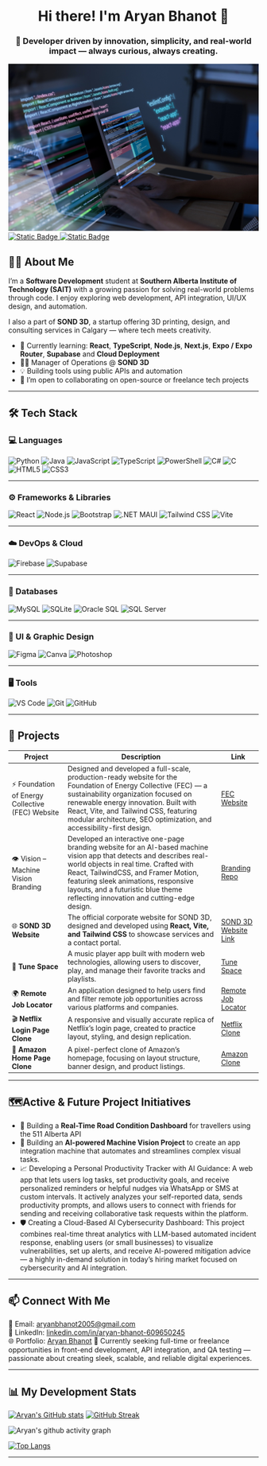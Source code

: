 <h1 align="center">Hi there! I'm Aryan Bhanot 👋</h1>
<h3 align="center">🚀 Developer driven by innovation, simplicity, and real-world impact — always curious, always creating.</h3>

![Cover Image](cover.jpg)
[![Static Badge](https://img.shields.io/badge/LinkedIn-Aryan%20Bhanot-%230A66C2?style=for-the-badge&logo=linkedin) ](https://www.linkedin.com/in/aryan-bhanot-609650245)
[![Static Badge](https://img.shields.io/badge/Email-aryanbhanot2005@gmail.com-%23D14836?style=for-the-badge&logo=gmail)](mailto:aryanbhanot2005@gmail.com)


## 👨‍💻 About Me

I’m a **Software Development** student at **Southern Alberta Institute of Technology (SAIT)** with a growing passion for solving real-world problems through code. I enjoy exploring web development, API integration, UI/UX design, and automation.

I also a part of **SOND 3D**, a startup offering 3D printing, design, and consulting services in Calgary — where tech meets creativity.

- 🧠 Currently learning: **React**, **TypeScript**, **Node.js**, **Next.js**, **Expo / Expo Router**, **Supabase** and **Cloud Deployment**
- 🧑‍🔧 Manager of Operations @ **SOND 3D**
- 💡 Building tools using public APIs and automation 
- 🤝 I’m open to collaborating on open-source or freelance tech projects 


---

## 🛠️ Tech Stack

### 💻 Languages
<img src="https://cdn.jsdelivr.net/gh/devicons/devicon@latest/icons/python/python-original.svg" width=50px alt="Python" title="Python"/> <img src="https://cdn.jsdelivr.net/gh/devicons/devicon@latest/icons/java/java-original.svg" width=50px alt="Java" title="Java"/> <img src="https://cdn.jsdelivr.net/gh/devicons/devicon@latest/icons/javascript/javascript-original.svg" width=50px alt="JavaScript" title="JavaScript"/> <img src="https://cdn.jsdelivr.net/gh/devicons/devicon@latest/icons/typescript/typescript-original.svg" width=50px alt="TypeScript" title="TypeScript"/> <img src="https://cdn.jsdelivr.net/gh/devicons/devicon@latest/icons/powershell/powershell-original.svg" width=50px alt="PowerShell" title="PowerShell"/> <img src="https://cdn.jsdelivr.net/gh/devicons/devicon@latest/icons/csharp/csharp-original.svg" width=50px alt="C#" title="C#"/> <img src="https://cdn.jsdelivr.net/gh/devicons/devicon@latest/icons/c/c-original.svg" width=50px alt="C" title="C"/> <img src="https://cdn.jsdelivr.net/gh/devicons/devicon@latest/icons/html5/html5-original.svg" width=50px alt="HTML5" title="HTML5"/> <img src="https://cdn.jsdelivr.net/gh/devicons/devicon@latest/icons/css3/css3-original.svg" width=50px alt="CSS3" title="CSS3"/>

---

### ⚙️ Frameworks & Libraries
<img src="https://cdn.jsdelivr.net/gh/devicons/devicon@latest/icons/react/react-original.svg" width=50px alt="React" title="React"/> <img src="https://cdn.jsdelivr.net/gh/devicons/devicon@latest/icons/nodejs/nodejs-original.svg" width=50px alt="Node.js" title="Node.js"/> <img src="https://cdn.jsdelivr.net/gh/devicons/devicon@latest/icons/bootstrap/bootstrap-original.svg" width=50px alt="Bootstrap" title="Bootstrap"/> <img src="https://user-images.githubusercontent.com/25181517/121405754-b4f48f80-c95d-11eb-8893-fc325bde617f.png" width=50px alt=".NET MAUI" title=".NET MAUI"/> <img src="https://cdn.jsdelivr.net/gh/devicons/devicon@latest/icons/tailwindcss/tailwindcss-original.svg" width=50px alt="Tailwind CSS" title="Tailwind CSS"/> <img src="https://cdn.jsdelivr.net/gh/devicons/devicon@latest/icons/vitejs/vitejs-original.svg" width=50px alt="Vite" title="Vite"/>


---

### ☁️ DevOps & Cloud
<img src="https://cdn.jsdelivr.net/gh/devicons/devicon@latest/icons/firebase/firebase-plain.svg" width=50px alt="Firebase" title="Firebase"/> <img src="https://cdn.jsdelivr.net/gh/devicons/devicon@latest/icons/supabase/supabase-plain.svg" width="50px" alt="Supabase" title="Supabase"/>

---

### 🧠 Databases
<img src="https://cdn.jsdelivr.net/gh/devicons/devicon@latest/icons/mysql/mysql-original-wordmark.svg" width=50px alt="MySQL" title="MySQL"/> <img src="https://cdn.jsdelivr.net/gh/devicons/devicon@latest/icons/sqlite/sqlite-original.svg" width=50px alt="SQLite" title="SQLite"/> <img src="https://cdn.jsdelivr.net/gh/devicons/devicon@latest/icons/oracle/oracle-original.svg" width=50px alt="Oracle SQL" title="Oracle SQL"/> <img src="https://cdn.jsdelivr.net/gh/devicons/devicon@latest/icons/microsoftsqlserver/microsoftsqlserver-plain.svg" width=50px alt="SQL Server" title="SQL Server"/>

---

### 🎨 UI & Graphic Design
<img src="https://cdn.jsdelivr.net/gh/devicons/devicon@latest/icons/figma/figma-original.svg" width=50px alt="Figma" title="Figma"/> <img src="https://cdn.jsdelivr.net/gh/devicons/devicon@latest/icons/canva/canva-original.svg" width=50px alt="Canva" title="Canva"/> <img src="https://cdn.jsdelivr.net/gh/devicons/devicon@latest/icons/photoshop/photoshop-plain.svg" width=50px alt="Photoshop" title="Photoshop"/>

---

### 🖥️ Tools
<img src="https://cdn.jsdelivr.net/gh/devicons/devicon@latest/icons/vscode/vscode-original.svg" width=50px alt="VS Code" title="VS Code"/> <img src="https://cdn.jsdelivr.net/gh/devicons/devicon@latest/icons/git/git-original.svg" width=50px alt="Git" title="Git"/> <img src="https://cdn.jsdelivr.net/gh/devicons/devicon@latest/icons/github/github-original.svg" width=50px alt="GitHub" title="GitHub"/>

---


## 📌 Projects

| Project | Description | Link |
|--------|-------------|------|
| ⚡ Foundation of Energy Collective (FEC) Website | Designed and developed a full-scale, production-ready website for the Foundation of Energy Collective (FEC) — a sustainability organization focused on renewable energy innovation. Built with React, Vite, and Tailwind CSS, featuring modular architecture, SEO optimization, and accessibility-first design. | [FEC Website](https://github.com/aryanbhanot05/FEC_Official) |
| 👁️ Vision – Machine Vision Branding | Developed an interactive one-page branding website for an AI-based machine vision app that detects and describes real-world objects in real time. Crafted with React, TailwindCSS, and Framer Motion, featuring sleek animations, responsive layouts, and a futuristic blue theme reflecting innovation and cutting-edge design. | [Branding Repo](https://github.com/aryanbhanot05/branding_machine_vision) |
| 🌐 **SOND 3D Website** | The official corporate website for SOND 3D, designed and developed using **React, Vite, and Tailwind CSS** to showcase services and a contact portal. | [SOND 3D Website Link](https://sond3d.vercel.app/) |
| 🎵 **Tune Space** | A music player app built with modern web technologies, allowing users to discover, play, and manage their favorite tracks and playlists. | [Tune Space](https://github.com/aryanbhanot05/Tune_Space) |
| 🌍 **Remote Job Locator** | An application designed to help users find and filter remote job opportunities across various platforms and companies. | [Remote Job Locator](https://github.com/aryanbhanot05/remote_job_locator) |
| 🎬 **Netflix Login Page Clone** | A responsive and visually accurate replica of Netflix’s login page, created to practice layout, styling, and design replication. | [Netflix Clone](https://github.com/aryanbhanot05/Netflix_Clone) |
| 🛒 **Amazon Home Page Clone** | A pixel-perfect clone of Amazon’s homepage, focusing on layout structure, banner design, and product listings. | [Amazon Clone](https://github.com/aryanbhanot05/Amazon_Clone) |


---


## 🗺️Active & Future Project Initiatives

- 🚦 Building a **Real-Time Road Condition Dashboard** for travellers using the 511 Alberta API  
- 🤖 Building an **AI-powered Machine Vision Project** to create an app integration machine that automates and streamlines complex visual tasks.
- 📈 Developing a Personal Productivity Tracker with AI Guidance: A web app that lets users log tasks, set productivity goals, and receive personalized reminders or helpful nudges via WhatsApp or SMS at custom intervals. It actively analyzes your self-reported data, sends productivity prompts, and allows users to connect with friends for sending and receiving collaborative task requests within the platform.​
- 🛡️ Creating a Cloud-Based AI Cybersecurity Dashboard: This project combines real-time threat analytics with LLM-based automated incident response, enabling users (or small businesses) to visualize vulnerabilities, set up alerts, and receive AI-powered mitigation advice — a highly in-demand solution in today’s hiring market focused on cybersecurity and AI integration.

---


## 📫 Connect With Me

📧 Email: [aryanbhanot2005@gmail.com](mailto:aryanbhanot2005@gmail.com)  
🔗 LinkedIn: [linkedin.com/in/aryan-bhanot-609650245](https://www.linkedin.com/in/aryan-bhanot-609650245)  
🌐 Portfolio: [Aryan Bhanot](https://www.linkedin.com/in/aryan-bhanot-609650245)
🌱 Currently seeking full-time or freelance opportunities in front-end development, API integration, and QA testing — passionate about creating sleek, scalable, and reliable digital experiences.

---

## 📊 My Development Stats

[![Aryan's GitHub stats](https://github-readme-stats.vercel.app/api?username=aryanbhanot05&show_icons=true&theme=radical)](https://github.com/aryanbhanot05) [![GitHub Streak](https://streak-stats.demolab.com?user=aryanbhanot05&theme=radical&border_radius=6)](https://github.com/aryanbhanot05)

![Aryan's github activity graph](https://github-readme-activity-graph.vercel.app/graph?username=aryanbhanot05&bg_color=0d1117&color=1DB954&line=ffcc00&point=ffffff&area=true&hide_border=true)

[![Top Langs](https://github-readme-stats.vercel.app/api/top-langs/?username=aryanbhanot05&layout=compact)](https://github.com/aryanbhanot05) 

---

<!-- 
🔖 References & Attributions:

- Devicon Icons sourced from: https://github.com/devicons/devicon
- Technology logos via CDN: https://cdn.jsdelivr.net/gh/devicons/devicon@latest/
- Badge styles by Shields.io: https://shields.io
- Cover image, project screenshots, and other visuals are either created by me or used with proper permission.
- All product names, logos, and brands are property of their respective owners. Use here is for identification and educational purposes only.
-->
